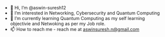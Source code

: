 - 👋 Hi, I’m @aswin-suresh12
- 👀 I’m interested in Networking, Cybersecurity and Quantum Computing
- 🌱 I’m currently learning Quantum Computing as my self learning objectivie and Netwoking as per my Job role.
- 📫 How to reach me - reach me at aswinsuresh.n@gmail.com

<!---
aswin-suresh12/aswin-suresh12 is a ✨ special ✨ repository because its `README.md` (this file) appears on your GitHub profile.
You can click the Preview link to take a look at your changes.
--->
